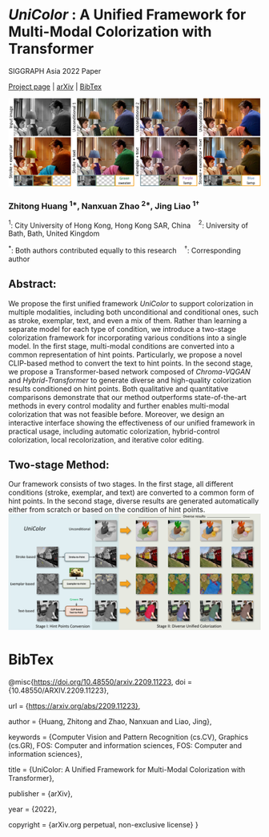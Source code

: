 # *UniColor* : A Unified Framework for Multi-Modal Colorization with Transformer

SIGGRAPH Asia 2022 Paper  

[Project page](https://luckyhzt.github.io/unicolor) | [arXiv](https://arxiv.org/abs/2209.11223) | [BibTex](#bibtex)

![alt text](figures/teaser.png)

### Zhitong Huang $^{1*}$, Nanxuan Zhao $^{2*}$, Jing Liao $^{1\dagger}$

$^1$: City University of Hong Kong, Hong Kong SAR, China &nbsp;&nbsp; $^2$: University of Bath, Bath, United Kingdom

$^*$: Both authors contributed equally to this research &nbsp;&nbsp; $^\dagger$: Corresponding author

## Abstract:
We propose the first unified framework <em>UniColor</em> to support colorization in multiple modalities, including both unconditional and conditional ones, such as stroke, exemplar, text, and even a mix of them. Rather than learning a separate model for each type of condition, we introduce a two-stage colorization framework for incorporating various conditions into a single model. In the first stage, multi-modal conditions are converted into a common representation of hint points. Particularly, we propose a novel CLIP-based method to convert the text to hint points. In the second stage, we propose a Transformer-based network composed of <em>Chroma-VQGAN</em> and <em>Hybrid-Transformer</em> to generate diverse and high-quality colorization results conditioned on hint points. Both qualitative and quantitative comparisons demonstrate that our method outperforms state-of-the-art methods in every control modality and further enables multi-modal colorization that was not feasible before. Moreover, we design an interactive interface showing the effectiveness of our unified framework in practical usage, including automatic colorization, hybrid-control colorization, local recolorization, and iterative color editing.

## Two-stage Method:
Our framework consists of two stages. In the first stage, all different conditions (stroke, exemplar, and text) are converted to a common form of hint points. In the second stage, diverse results are generated automatically either from scratch or based on the condition of hint points.
![alt text](figures/unified.png)

# BibTex
@misc{https://doi.org/10.48550/arxiv.2209.11223,
  doi = {10.48550/ARXIV.2209.11223},

  url = {https://arxiv.org/abs/2209.11223},
  
  author = {Huang, Zhitong and Zhao, Nanxuan and Liao, Jing},
  
  keywords = {Computer Vision and Pattern Recognition (cs.CV), Graphics (cs.GR), FOS: Computer and information sciences, FOS: Computer and information sciences},
  
  title = {UniColor: A Unified Framework for Multi-Modal Colorization with Transformer},
  
  publisher = {arXiv},
  
  year = {2022},
  
  copyright = {arXiv.org perpetual, non-exclusive license}
}
